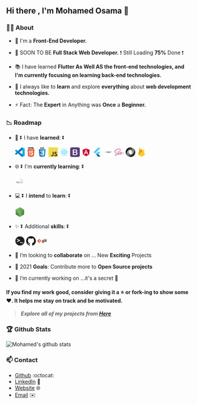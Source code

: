 ## Hi there ,  I'm Mohamed Osama  👋


### 👨‍💻 About

- 💼   I'm a  **Front-End Developer.**

- 🌱   SOON TO BE **Full Stack Web Developer.** :exclamation: Still Loading  **75%** Done :exclamation:

- :books:  I have learned **Flutter As Well AS the front-end technologies, and I'm currently focusing on learning back-end technologies.**

- 🤔   I always like to **learn** and explore **everything** about **web development technologies.**

- ⚡   Fact: The **Expert** in Anything was **Once** a **Beginner.**


 ### 📉 Roadmap
 
- 💯  :arrow_double_down: I have **learned**:   :arrow_double_down:<br /><br /> <img  alt="Visual Studio Code" width="26px" title = "VSC" src="https://raw.githubusercontent.com/github/explore/80688e429a7d4ef2fca1e82350fe8e3517d3494d/topics/visual-studio-code/visual-studio-code.png" />  <img alt="HTML5" title = "HTML5" width="26px" src="https://raw.githubusercontent.com/github/explore/80688e429a7d4ef2fca1e82350fe8e3517d3494d/topics/html/html.png" />  <img  alt="CSS3" title = "CSS3" width="26px" src="https://raw.githubusercontent.com/github/explore/80688e429a7d4ef2fca1e82350fe8e3517d3494d/topics/css/css.png" />  <img  alt="JavaScript" title = "JavaScript" width="26px" src="https://raw.githubusercontent.com/github/explore/80688e429a7d4ef2fca1e82350fe8e3517d3494d/topics/javascript/javascript.png" /> 
<img  alt="React" title = "React Js" width="26px" src="https://raw.githubusercontent.com/github/explore/80688e429a7d4ef2fca1e82350fe8e3517d3494d/topics/react/react.png" /> <img  alt="Bootstrap" title = "Bootstrap" width="26px" title="Bootstrap" src="https://raw.githubusercontent.com/github/explore/80688e429a7d4ef2fca1e82350fe8e3517d3494d/topics/bootstrap/bootstrap.png" /> <img  alt="Angular" width="26px" title = "Angular" src="https://raw.githubusercontent.com/github/explore/80688e429a7d4ef2fca1e82350fe8e3517d3494d/topics/angular/angular.png" />   <img  alt="Flutter" title = "Flutter" width="26px" src="https://raw.githubusercontent.com/github/explore/80688e429a7d4ef2fca1e82350fe8e3517d3494d/topics/flutter/flutter.png" />    <img alt="jQuery" title = "jQuery" width="26px" title="jQuery" src="https://raw.githubusercontent.com/github/explore/80688e429a7d4ef2fca1e82350fe8e3517d3494d/topics/jquery/jquery.png" />   <img title = "Sass" alt="Sass" width="26px" src="https://raw.githubusercontent.com/github/explore/80688e429a7d4ef2fca1e82350fe8e3517d3494d/topics/sass/sass.png" />
   <img  alt="JSON" width="26px" title = "JSON" src="https://raw.githubusercontent.com/github/explore/80688e429a7d4ef2fca1e82350fe8e3517d3494d/topics/json/json.png" /> <img  alt="FireBase" width="26px"  title = "FireBase" src="https://raw.githubusercontent.com/github/explore/80688e429a7d4ef2fca1e82350fe8e3517d3494d/topics/firebase/firebase.png" /> 


- 🌐  :arrow_double_down: I'm **currently learning**:   :arrow_double_down:<br /><br />  <img  alt="MySQL" width="26px" title = "MySQL" src="https://raw.githubusercontent.com/github/explore/80688e429a7d4ef2fca1e82350fe8e3517d3494d/topics/mysql/mysql.png" />


- 💻  :arrow_double_down: I **intend** to **learn**:   :arrow_double_down: <br /> <br /><img  alt="Node.js" width="26px"  title = "Node.js" src="https://raw.githubusercontent.com/github/explore/80688e429a7d4ef2fca1e82350fe8e3517d3494d/topics/nodejs/nodejs.png" />    


- ✨ :arrow_double_down:  Additional **skills**:   :arrow_double_down: <br /> <br /><img  alt="Terminal" width="26px" title = "CMD" src="https://raw.githubusercontent.com/github/explore/80688e429a7d4ef2fca1e82350fe8e3517d3494d/topics/terminal/terminal.png" />   <img  alt="GitHub" title = "GitHub" width="26px" src="https://raw.githubusercontent.com/github/explore/78df643247d429f6cc873026c0622819ad797942/topics/github/github.png" />     <img  alt="Git" title = "Git" width="26px" src="https://raw.githubusercontent.com/github/explore/80688e429a7d4ef2fca1e82350fe8e3517d3494d/topics/git/git.png" />

- 👯 I’m looking to **collaborate** on ... New **Exciting** Projects 
- 🥅 2021 **Goals**: Contribute more to **Open Source projects**
- 🔭 I’m currently working on ...it's a secret :grimacing:

#### **If you find my work good, consider giving it a ⭐ or fork-ing to show some ❤️. It helps me stay on track and be motivated.**

> ***Explore all of my projects from [Here](https://github.com/Eng-Mohamed-Osama?tab=repositories)***

### :trophy: Github Stats

![Mohamed's github stats](https://github-readme-stats.vercel.app/api?username=Eng-Mohamed-Osama&include_all_commits=true&hide=contribs,prs&show_icons=true&theme=tokyonight)

### 📫 Contact

- [Github](https://github.com/Eng-Mohamed-Osama) :octocat:
- [LinkedIn](https://www.linkedin.com/in/eng-mohamed-osama-moh-/) 💼
- [Website](https://mohamed-osama.web.app/) 🌐
- [Email](mailto:mohamed.osama2727@gmail.com) ✉️


